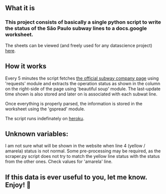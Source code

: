 ## What it is
### This project consists of basically a single python script to write the status of the São Paulo subway lines to a docs.google worksheet.

The sheets can be viewed (and freely used for any datascience project) [here](https://drive.google.com/open?id=1vXVWAJHnpvW9UaNSybqdEPZ8EaXIVYGF).

## How it works

Every 5 minutes the script fetches [the official subway company page](http://www.viaquatro.com.br/) using 'requests' module and extracts the operation status as shown in the column on the right-side of the page using 'beautiful soup' module. The last-update time shown is also stored and later on is associated with each subwat line.

Once everything is properly parsed, the information is stored in the worksheet using the 'gspread' module.

The script runs indefinately on [heroku](http://www.heroku.com).

## Unknown variables:

I am not sure what will be shown in the website when line 4 (yellow / amarela) status is not normal. Some pre-processing may be required, as the scraper.py script does not try to match the yellow line status with the status from the other ones. Check values for 'amarela' line.

## If this data is ever useful to you, let me know. Enjoy! 🍻